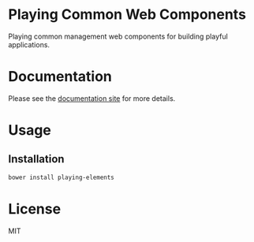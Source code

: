 Playing Common Web Components
=============================

Playing common management web components for building playful applications.

# Documentation

Please see the [documentation site](https://playingio.github.io) for more details.

# Usage

## Installation

```bash
bower install playing-elements
```

# License

MIT